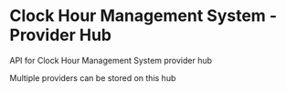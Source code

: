 # Clock Hour Management System - Provider Hub
API for Clock Hour Management System provider hub

Multiple providers can be stored on this hub
